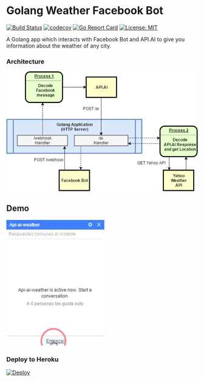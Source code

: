 Golang Weather Facebook Bot
==============
[![Build Status](https://travis-ci.org/felipecruz91/go-weather-facebookbot.svg?branch=master)](https://travis-ci.org/felipecruz91/go-weather-facebookbot) [![codecov](https://codecov.io/gh/felipecruz91/go-weather-facebookbot/branch/master/graph/badge.svg?maxAge=0)](https://codecov.io/gh/felipecruz91/go-weather-facebookbot/) [![Go Report Card](https://goreportcard.com/badge/github.com/felipecruz91/go-weather-facebookbot)](https://goreportcard.com/report/github.com/felipecruz91/go-weather-facebookbot) [![License: MIT](https://img.shields.io/badge/License-MIT-blue.svg)](https://opensource.org/licenses/MIT)

A Golang app which interacts with Facebook Bot and API.AI to give you information about the weather of any city.

### Architecture

![Architecture](https://github.com/felipecruz91/go-weather-facebookbot/blob/master/images/Architecture.png "Architecture")

## Demo

![Demo](https://github.com/felipecruz91/go-weather-facebookbot/blob/master/images/Demo.gif "Demo")

### Deploy to Heroku

[![Deploy](https://www.herokucdn.com/deploy/button.svg)](https://heroku.com/deploy)
